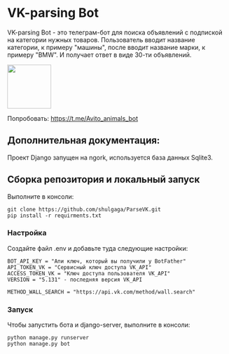 # VK-parsing Bot
VK-parsing Bot - это телеграм-бот для поиска объявлений с подпиской на категории нужных товаров.
Пользователь вводит название категории, к примеру "машины", после вводит название марки, к примеру "BMW".
И получает ответ в виде 30-ти объявлений.

<img src= "" width = "100" height = "100" > 

Попробовать: https://t.me/Avito_animals_bot

## Дополнительная документация:



Проект Django запущен на ngork, используется база данных Sqlite3.

## Сборка репозитория и локальный запуск
Выполните в консоли:
```
git clone https://github.com/shulgaga/ParseVK.git
pip install -r requirments.txt
```
 
### Настройка
Создайте файл .env и добавьте туда следующие настройки:
```
BOT_API_KEY = "Апи ключ, который вы получили у BotFather"
API_TOKEN_VK = "Сервисный ключ доступа VK_API"
ACCESS_TOKEN_VK = "Ключ доступа пользователя VK_API"
VERSION = "5.131" - последняя версия VK_API

METHOD_WALL_SEARCH = "https://api.vk.com/method/wall.search"
```

### Запуск
Чтобы запустить бота и django-server, выполните в консоли:
```
python manage.py runserver
python manage.py bot
```